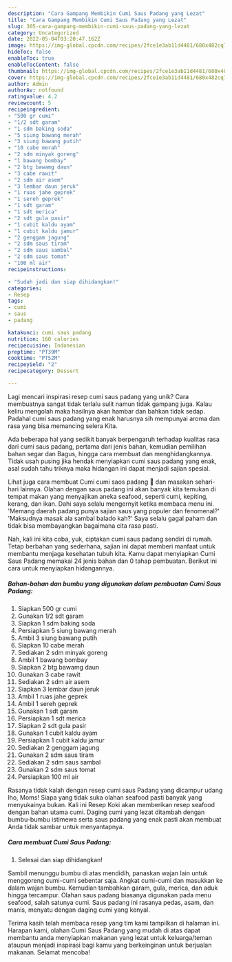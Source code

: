 ```yaml
---
description: "Cara Gampang Membikin Cumi Saus Padang yang Lezat"
title: "Cara Gampang Membikin Cumi Saus Padang yang Lezat"
slug: 305-cara-gampang-membikin-cumi-saus-padang-yang-lezat
category: Uncategorized
date: 2022-05-04T03:20:47.162Z
image: https://img-global.cpcdn.com/recipes/2fce1e3ab11d4481/680x482cq70/cumi-saus-padang-foto-resep-utama.jpg
hideToc: false
enableToc: true
enableTocContent: false
thumbnail: https://img-global.cpcdn.com/recipes/2fce1e3ab11d4481/680x482cq70/cumi-saus-padang-foto-resep-utama.jpg
cover: https://img-global.cpcdn.com/recipes/2fce1e3ab11d4481/680x482cq70/cumi-saus-padang-foto-resep-utama.jpg
author: Admin
authorAv: notfound
ratingvalue: 4.2
reviewcount: 5
recipeingredient:
- "500 gr cumi"
- "1/2 sdt garam"
- "1 sdm baking soda"
- "5 siung bawang merah"
- "3 siung bawang putih"
- "10 cabe merah"
- "2 sdm minyak goreng"
- "1 bawang bombay"
- "2 btg bawamg daun"
- "3 cabe rawit"
- "2 sdm air asem"
- "3 lembar daun jeruk"
- "1 ruas jahe geprek"
- "1 sereh geprek"
- "1 sdt garam"
- "1 sdt merica"
- "2 sdt gula pasir"
- "1 cubit kaldu ayam"
- "1 cubit kaldu jamur"
- "2 genggam jagung"
- "2 sdm saus tiram"
- "2 sdm saus sambal"
- "2 sdm saus tomat"
- "100 ml air"
recipeinstructions:

- "Sudah jadi dan siap dihidangkan!"
categories:
- Resep
tags:
- cumi
- saus
- padang

katakunci: cumi saus padang 
nutrition: 160 calories
recipecuisine: Indonesian
preptime: "PT39M"
cooktime: "PT52M"
recipeyield: "2"
recipecategory: Dessert

---
```





Lagi mencari inspirasi resep cumi saus padang yang unik? Cara membuatnya sangat tidak terlalu sulit namun tidak gampang juga. Kalau keliru mengolah maka hasilnya akan hambar dan bahkan tidak sedap. Padahal cumi saus padang yang enak harusnya sih mempunyai aroma dan rasa yang bisa memancing selera Kita.





Ada beberapa hal yang sedikit banyak berpengaruh terhadap kualitas rasa dari cumi saus padang, pertama dari jenis bahan, kemudian pemilihan bahan segar dan Bagus, hingga cara membuat dan menghidangkannya. Tidak usah pusing jika hendak menyiapkan cumi saus padang yang enak,      asal sudah tahu triknya maka hidangan ini dapat menjadi sajian spesial.














Lihat juga cara membuat Cumi cumi saos padang 🦑 dan masakan sehari-hari lainnya. Olahan dengan saus padang ini akan banyak kita temukan di tempat makan yang menyajikan aneka seafood, seperti cumi, kepiting, kerang, dan ikan. Dahi saya selalu mengernyit ketika membaca menu ini. &#39;Memang daerah padang punya sajian saus yang populer dan fenomenal?&#39; &#39;Maksudnya masak ala sambal balado kah?&#39; Saya selalu gagal paham dan tidak bisa membayangkan bagaimana cita rasa pasti.






Nah, kali ini kita coba, yuk, ciptakan cumi saus padang sendiri di rumah. Tetap berbahan yang sederhana, sajian ini dapat memberi manfaat untuk membantu menjaga kesehatan tubuh kita. Kamu dapat menyiapkan Cumi Saus Padang memakai 24 jenis bahan dan 0 tahap pembuatan. Berikut ini cara untuk menyiapkan hidangannya.

<!--inarticleads1-->

##### Bahan-bahan dan bumbu yang digunakan dalam pembuatan Cumi Saus Padang:

1. Siapkan 500 gr cumi
1. Gunakan 1/2 sdt garam
1. Siapkan 1 sdm baking soda
1. Persiapkan 5 siung bawang merah
1. Ambil 3 siung bawang putih
1. Siapkan 10 cabe merah
1. Sediakan 2 sdm minyak goreng
1. Ambil 1 bawang bombay
1. Siapkan 2 btg bawamg daun
1. Gunakan 3 cabe rawit
1. Sediakan 2 sdm air asem
1. Siapkan 3 lembar daun jeruk
1. Ambil 1 ruas jahe geprek
1. Ambil 1 sereh geprek
1. Gunakan 1 sdt garam
1. Persiapkan 1 sdt merica
1. Siapkan 2 sdt gula pasir
1. Gunakan 1 cubit kaldu ayam
1. Persiapkan 1 cubit kaldu jamur
1. Sediakan 2 genggam jagung
1. Gunakan 2 sdm saus tiram
1. Sediakan 2 sdm saus sambal
1. Gunakan 2 sdm saus tomat
1. Persiapkan 100 ml air


Rasanya tidak kalah dengan resep cumi saus Padang yang dicampur udang lho, Moms! Siapa yang tidak suka olahan seafood pasti banyak yang menyukainya bukan. Kali ini Resep Koki akan memberikan resep seafood dengan bahan utama cumi. Daging cumi yang lezat ditambah dengan bumbu-bumbu istimewa serta saus padang yang enak pasti akan membuat Anda tidak sambar untuk menyantapnya. 

<!--inarticleads2-->

##### Cara membuat Cumi Saus Padang:


1. Selesai dan siap dihidangkan!

Sambil menunggu bumbu di atas mendidih, panaskan wajan lain untuk menggoreng cumi-cumi sebentar saja. Angkat cumi-cumi dan masukkan ke dalam wajan bumbu. Kemudian tambahkan garam, gula, merica, dan aduk hingga tercampur. Olahan saus padang biasanya digunakan pada menu seafood, salah satunya cumi. Saus padang ini rasanya pedas, asam, dan manis, menyatu dengan daging cumi yang kenyal. 

Terima kasih telah membaca resep yang tim kami tampilkan di halaman ini. Harapan kami, olahan Cumi Saus Padang yang mudah di atas dapat membantu anda menyiapkan makanan yang lezat untuk keluarga/teman ataupun menjadi inspirasi bagi kamu yang berkeinginan untuk berjualan makanan. Selamat mencoba!
